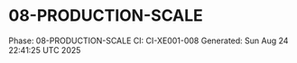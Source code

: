 # 08-PRODUCTION-SCALE
Phase: 08-PRODUCTION-SCALE
CI: CI-XE001-008
Generated: Sun Aug 24 22:41:25 UTC 2025
